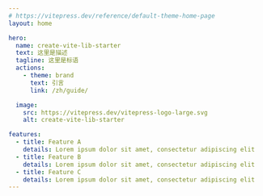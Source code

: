 ```yaml
---
# https://vitepress.dev/reference/default-theme-home-page
layout: home

hero:
  name: create-vite-lib-starter
  text: 这里是描述
  tagline: 这里是标语
  actions:
    - theme: brand
      text: 引言
      link: /zh/guide/

  image:
    src: https://vitepress.dev/vitepress-logo-large.svg
    alt: create-vite-lib-starter

features:
  - title: Feature A
    details: Lorem ipsum dolor sit amet, consectetur adipiscing elit
  - title: Feature B
    details: Lorem ipsum dolor sit amet, consectetur adipiscing elit
  - title: Feature C
    details: Lorem ipsum dolor sit amet, consectetur adipiscing elit
---
```


